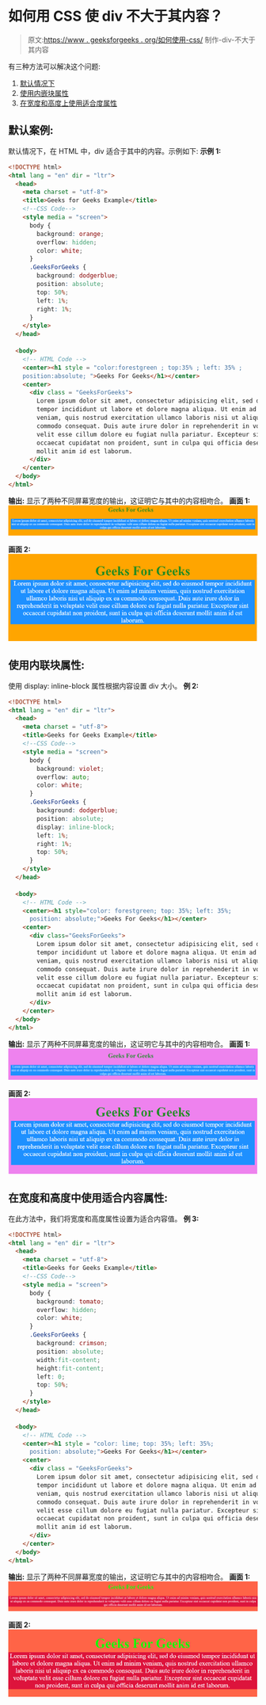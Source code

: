 # 如何用 CSS 使 div 不大于其内容？

> 原文:[https://www . geeksforgeeks . org/如何使用-css/](https://www.geeksforgeeks.org/how-to-make-div-not-larger-than-its-contents-using-css/) 制作-div-不大于其内容

有三种方法可以解决这个问题:

1.  [默认情况下](#no_1)
2.  [使用内嵌块属性](#no_2)
3.  [在宽度和高度上使用适合度属性](#no_3)

## 默认案例:

默认情况下，在 HTML 中，div 适合于其中的内容。示例如下:
**示例 1:**

```html
<!DOCTYPE html>
<html lang = "en" dir = "ltr">
  <head>
    <meta charset = "utf-8">
    <title>Geeks for Geeks Example</title>
    <!--CSS Code-->
    <style media = "screen">
      body {
        background: orange;
        overflow: hidden;
        color: white;
      }
      .GeeksForGeeks {
        background: dodgerblue;
        position: absolute;
        top: 50%;
        left: 1%;
        right: 1%;
      }
    </style>
  </head>

  <body>
    <!-- HTML Code -->
    <center><h1 style = "color:forestgreen ; top:35% ; left: 35% ; 
    position:absolute; ">Geeks For Geeks</h1></center>
    <center>
      <div class = "GeeksForGeeks">
        Lorem ipsum dolor sit amet, consectetur adipisicing elit, sed do eiusmod
        tempor incididunt ut labore et dolore magna aliqua. Ut enim ad minim
        veniam, quis nostrud exercitation ullamco laboris nisi ut aliquip ex ea
        commodo consequat. Duis aute irure dolor in reprehenderit in voluptate
        velit esse cillum dolore eu fugiat nulla pariatur. Excepteur sint
        occaecat cupidatat non proident, sunt in culpa qui officia deserunt
        mollit anim id est laborum.
      </div>
    </center>
  </body>
</html>
```

**输出:**
显示了两种不同屏幕宽度的输出，这证明它与其中的内容相吻合。
**画面 1:**
![](img/5d54b91ff5c3efa88c71cce385c1d9b9.png)

**画面 2:**
![](img/8775b2183ed4fc93b2291ef837c82841.png)

## 使用内联块属性:

使用 display: inline-block 属性根据内容设置 div 大小。
**例 2:**

```html
<!DOCTYPE html>
<html lang = "en" dir = "ltr">
  <head>
    <meta charset = "utf-8">
    <title>Geeks for Geeks Example</title>
    <!--CSS Code-->
    <style media = "screen">
      body {
        background: violet;
        overflow: auto;
        color: white;
      }
      .GeeksForGeeks {
        background: dodgerblue;
        position: absolute;
        display: inline-block;
        left: 1%;
        right: 1%;
        top: 50%;
      }
    </style>
  </head>

  <body>
    <!-- HTML Code -->
    <center><h1 style="color: forestgreen; top: 35%; left: 35%;
      position: absolute;">Geeks For Geeks</h1></center>
    <center>
      <div class="GeeksForGeeks">
        Lorem ipsum dolor sit amet, consectetur adipisicing elit, sed do eiusmod
        tempor incididunt ut labore et dolore magna aliqua. Ut enim ad minim
        veniam, quis nostrud exercitation ullamco laboris nisi ut aliquip ex ea
        commodo consequat. Duis aute irure dolor in reprehenderit in voluptate
        velit esse cillum dolore eu fugiat nulla pariatur. Excepteur sint
        occaecat cupidatat non proident, sunt in culpa qui officia deserunt
        mollit anim id est laborum.
      </div>
    </center>
  </body>
</html>
```

**输出:**
显示了两种不同屏幕宽度的输出，这证明它与其中的内容相吻合。
**画面 1:**
![](img/6b76a5aff1828ac08f6dc1fc15773406.png)

**画面 2:**
![](img/8eda5b1c94dc826959f5d26d2cdc3300.png)

## 在宽度和高度中使用适合内容属性:

在此方法中，我们将宽度和高度属性设置为适合内容值。
**例 3:**

```html
<!DOCTYPE html>
<html lang = "en" dir = "ltr">
  <head>
    <meta charset = "utf-8">
    <title>Geeks for Geeks Example</title>
    <!--CSS Code-->
    <style media = "screen">
      body {
        background: tomato;
        overflow: hidden;
        color: white;
      }
      .GeeksForGeeks {
        background: crimson;
        position: absolute;
        width:fit-content;
        height:fit-content;
        left: 0;
        top: 50%;
      }
    </style>
  </head>

  <body>
    <!-- HTML Code -->
    <center><h1 style = "color: lime; top: 35%; left: 35%;
      position: absolute;">Geeks For Geeks</h1></center>
    <center>
      <div class = "GeeksForGeeks">
        Lorem ipsum dolor sit amet, consectetur adipisicing elit, sed do eiusmod
        tempor incididunt ut labore et dolore magna aliqua. Ut enim ad minim
        veniam, quis nostrud exercitation ullamco laboris nisi ut aliquip ex ea
        commodo consequat. Duis aute irure dolor in reprehenderit in voluptate
        velit esse cillum dolore eu fugiat nulla pariatur. Excepteur sint
        occaecat cupidatat non proident, sunt in culpa qui officia deserunt
        mollit anim id est laborum.
      </div>
    </center>
  </body>
</html>
```

**输出:**
显示了两种不同屏幕宽度的输出，这证明它与其中的内容相吻合。
**画面 1:**
![](img/9e5c372ddbf4663a4de460d38ccae1d2.png)

**画面 2:**
![](img/704afd8a9bf8227056d8e8072709d9c4.png)